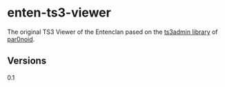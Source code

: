 # enten-ts3-viewer
The original TS3 Viewer of the Entenclan pased on the <a href='https://github.com/par0noid/ts3admin.class'>ts3admin library</a> of <a href='https://github.com/par0noid'>par0noid</a>.

## Versions
0.1
